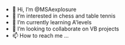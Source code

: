 - 👋 Hi, I’m @MSAexplosure
- 👀 I’m interested in chess and table tennis
- 🌱 I’m currently learning A'levels
- 💞️ I’m looking to collaborate on VB projects
- 📫 How to reach me ...

<!---
MSAexplosure/MSAexplosure is a ✨ special ✨ repository because its `README.md` (this file) appears on your GitHub profile.
You can click the Preview link to take a look at your changes.
--->
